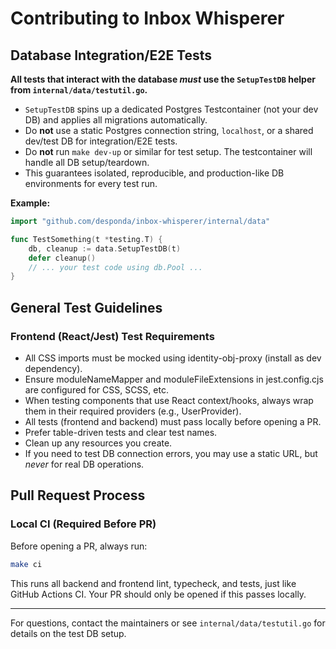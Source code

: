 # Contributing to Inbox Whisperer

## Database Integration/E2E Tests

**All tests that interact with the database _must_ use the `SetupTestDB` helper from `internal/data/testutil.go`.**

- `SetupTestDB` spins up a dedicated Postgres Testcontainer (not your dev DB) and applies all migrations automatically.
- Do **not** use a static Postgres connection string, `localhost`, or a shared dev/test DB for integration/E2E tests.
- Do **not** run `make dev-up` or similar for test setup. The testcontainer will handle all DB setup/teardown.
- This guarantees isolated, reproducible, and production-like DB environments for every test run.

**Example:**
```go
import "github.com/desponda/inbox-whisperer/internal/data"

func TestSomething(t *testing.T) {
    db, cleanup := data.SetupTestDB(t)
    defer cleanup()
    // ... your test code using db.Pool ...
}
```

## General Test Guidelines

### Frontend (React/Jest) Test Requirements
- All CSS imports must be mocked using identity-obj-proxy (install as dev dependency).
- Ensure moduleNameMapper and moduleFileExtensions in jest.config.cjs are configured for CSS, SCSS, etc.
- When testing components that use React context/hooks, always wrap them in their required providers (e.g., UserProvider).
- All tests (frontend and backend) must pass locally before opening a PR.
- Prefer table-driven tests and clear test names.
- Clean up any resources you create.
- If you need to test DB connection errors, you may use a static URL, but _never_ for real DB operations.

## Pull Request Process

### Local CI (Required Before PR)

Before opening a PR, always run:

```sh
make ci
```

This runs all backend and frontend lint, typecheck, and tests, just like GitHub Actions CI. Your PR should only be opened if this passes locally.

---

For questions, contact the maintainers or see `internal/data/testutil.go` for details on the test DB setup.
